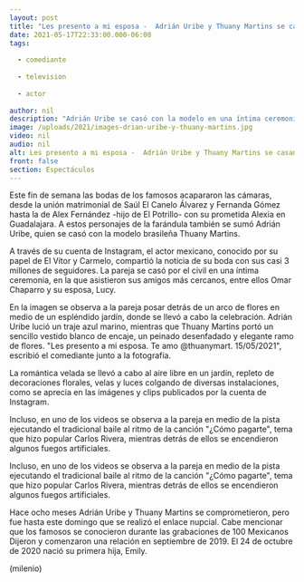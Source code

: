```yaml
---
layout: post
title: "Les presento a mi esposa -  Adrián Uribe y Thuany Martins se casan; así fue la boda"
date: 2021-05-17T22:33:00.000-06:00
tags:
  
  - comediante
  
  - television
  
  - actor
  
author: nil
description: "Adrián Uribe se casó con la modelo en una íntima ceremonia por el civil que se llevó a cabo en un jardín. "
image: /uploads/2021/images-drian-uribe-y-thuany-martins.jpg
video: nil
audio: nil
alt: Les presento a mi esposa -  Adrián Uribe y Thuany Martins se casan; así fue la boda
front: false
section: Espectáculos
---
```


Este fin de semana las bodas de los famosos acapararon las cámaras, desde la unión matrimonial de Saúl El Canelo Álvarez y Fernanda Gómez hasta la de Alex Fernández -hijo de El Potrillo- con su prometida Alexia en Guadalajara. A estos personajes de la farándula también se sumó Adrián Uribe, quien se casó con la modelo brasileña Thuany Martins.  

A través de su cuenta de Instagram, el actor mexicano, conocido por su papel de El Vítor y Carmelo, compartió la noticia de su boda con sus casi 3 millones de seguidores. La pareja se casó por el civil en una íntima ceremonia, en la que asistieron sus amigos más cercanos, entre ellos Omar Chaparro y su esposa, Lucy.  

En la imagen se observa a la pareja posar detrás de un arco de flores en medio de un espléndido jardín, donde se llevó a cabo la celebración. Adrián Uribe lució un traje azul marino, mientras que Thuany Martins portó un sencillo vestido blanco de encaje, un peinado desenfadado y elegante ramo de flores. "Les presento a mi esposa. Te amo @thuanymart. 15/05/2021", escribió el comediante junto a la fotografía.  

La romántica velada se llevó a cabo al aire libre en un jardín, repleto de decoraciones florales, velas y luces colgando de diversas instalaciones, como se aprecia en las imágenes y clips publicados por la cuenta de Instagram.

Incluso, en uno de los videos se observa a la pareja en medio de la pista ejecutando el tradicional baile al ritmo de la canción "¿Cómo pagarte", tema que hizo popular Carlos Rivera, mientras detrás de ellos se encendieron algunos fuegos artificiales.  

Incluso, en uno de los videos se observa a la pareja en medio de la pista ejecutando el tradicional baile al ritmo de la canción "¿Cómo pagarte", tema que hizo popular Carlos Rivera, mientras detrás de ellos se encendieron algunos fuegos artificiales.  

Hace ocho meses Adrián Uribe y Thuany Martins se comprometieron, pero fue hasta este domingo que se realizó el enlace nupcial. Cabe mencionar que los famosos se conocieron durante las grabaciones de 100 Mexicanos Dijeron y comenzaron una relación en septiembre de 2019. El 24 de octubre de 2020 nació su primera hija, Emily.  

(milenio)